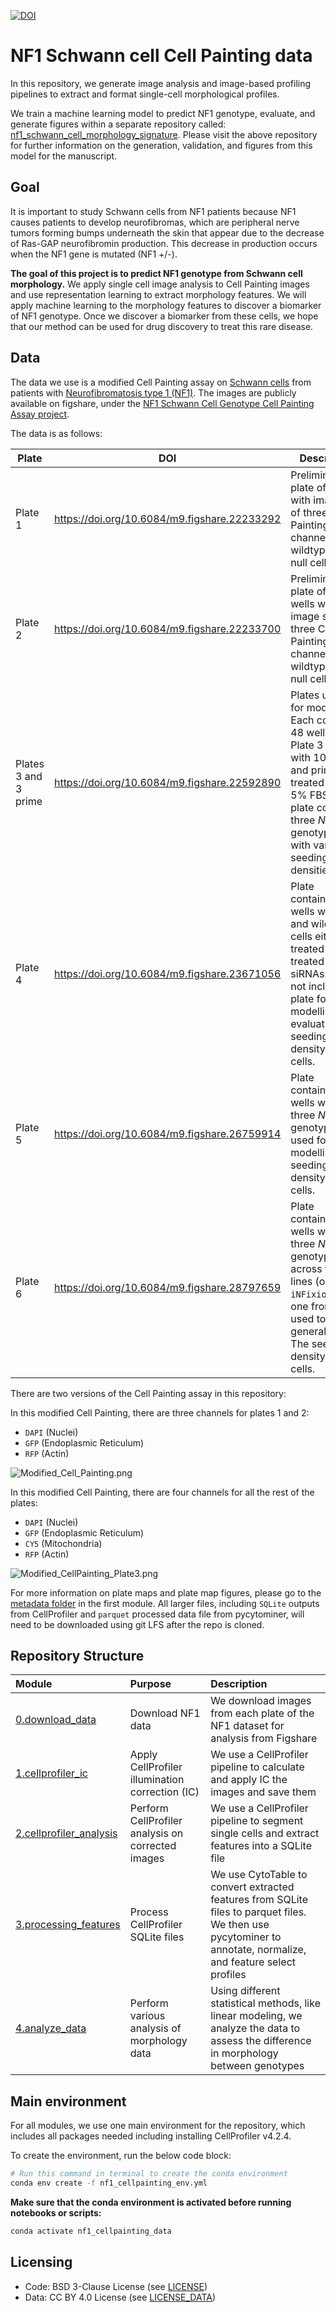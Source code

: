 [![DOI](https://zenodo.org/badge/DOI/10.5281/zenodo.15265416.svg)](https://doi.org/10.5281/zenodo.15265416)

# NF1 Schwann cell Cell Painting data

In this repository, we generate image analysis and image-based profiling pipelines to extract and format single-cell morphological profiles.

We train a machine learning model to predict NF1 genotype, evaluate, and generate figures within a separate repository called: [nf1_schwann_cell_morphology_signature](https://github.com/WayScience/nf1_schwann_cell_morphology_signature).
Please visit the above repository for further information on the generation, validation, and figures from this model for the manuscript.

## Goal

It is important to study Schwann cells from NF1 patients because NF1 causes patients to develop neurofibromas, which are peripheral nerve tumors forming bumps underneath the skin that appear due to the decrease of Ras-GAP neurofibromin production.
This decrease in production occurs when the NF1 gene is mutated (NF1 +/-).

**The goal of this project is to predict NF1 genotype from Schwann cell morphology.**
We apply single cell image analysis to Cell Painting images and use representation learning to extract morphology features.
We will apply machine learning to the morphology features to discover a biomarker of NF1 genotype.
Once we discover a biomarker from these cells, we hope that our method can be used for drug discovery to treat this rare disease.

## Data

The data we use is a modified Cell Painting assay on [Schwann cells](https://www.ncbi.nlm.nih.gov/books/NBK544316/) from patients with [Neurofibromatosis type 1 (NF1)](https://medlineplus.gov/genetics/condition/neurofibromatosis-type-1/).
The images are publicly available on figshare, under the [NF1 Schwann Cell Genotype Cell Painting Assay project](https://figshare.com/projects/NF1_Schwann_Cell_Genotype_Cell_Painting_Assay/161620).

The data is as follows:

| Plate                | DOI                                          | Description                                                                                                                                                                                           |
| -------------------- | -------------------------------------------- | ----------------------------------------------------------------------------------------------------------------------------------------------------------------------------------------------------- |
| Plate 1              | <https://doi.org/10.6084/m9.figshare.22233292> | Preliminary plate of 8 wells with image sets of three Cell Painting channels for wildtype and null cells.                                                                                             |
| Plate 2              | <https://doi.org/10.6084/m9.figshare.22233700> | Preliminary plate of 32 wells with image sets of three Cell Painting channels for wildtype and null cells.                                                                                            |
| Plates 3 and 3 prime | <https://doi.org/10.6084/m9.figshare.22592890> | Plates utilized for modelling. Each contain 48 wells, with Plate 3 treated with 10% FBS and prime treated with 5% FBS. These plate contain all three *NF1* genotypes, with varying seeding densities. |
| Plate 4              | <https://doi.org/10.6084/m9.figshare.23671056> | Plate containing 60 wells with null and wildtype cells either not treated or treated with siRNAs. We do not include this plate for modelling or evaluation. The seeding density is 1000 cells.        |
| Plate 5              | <https://doi.org/10.6084/m9.figshare.26759914> | Plate containing 48 wells with all three *NF1* genotypes used for modelling. The seeding density is 1000 cells.                                                                                       |
| Plate 6              | <https://doi.org/10.6084/m9.figshare.28797659>                                         | Plate containing 60 wells with all three *NF1* genotypes across two cell lines (one from `iNFixion` and one from `MGH`) used to assess generalizability. The seeding density is 1000 cells.           |

There are two versions of the Cell Painting assay in this repository:

In this modified Cell Painting, there are three channels for plates 1 and 2:

- `DAPI` (Nuclei)
- `GFP` (Endoplasmic Reticulum)
- `RFP` (Actin)

![Modified_Cell_Painting.png](example_figures/Modified_Cell_Painting.png)

In this modified Cell Painting, there are four channels for all the rest of the plates:

- `DAPI` (Nuclei)
- `GFP` (Endoplasmic Reticulum)
- `CY5` (Mitochondria)
- `RFP` (Actin)

![Modified_CellPainting_Plate3.png](example_figures/Modified_CellPainting_Plate3.png)

For more information on plate maps and plate map figures, please go to the [metadata folder](./0.download_data/metadata/) in the first module.
All larger files, including `SQLite` outputs from CellProfiler and `parquet` processed data file from pycytominer, will need to be downloaded using git LFS after the repo is cloned.

## Repository Structure

| Module                                                | Purpose                                           | Description                                                                                                                                                    |
| :---------------------------------------------------- | :------------------------------------------------ | :------------------------------------------------------------------------------------------------------------------------------------------------------------- |
| [0.download_data](./0.download_data/)                 | Download NF1 data                                 | We download images from each plate of the NF1 dataset for analysis from Figshare                                                                               |
| [1.cellprofiler_ic](./1.cellprofiler_ic/)             | Apply CellProfiler illumination correction (IC)   | We use a CellProfiler pipeline to calculate and apply IC the images and save them                                                                              |
| [2.cellprofiler_analysis](./2.cellprofiler_analysis/) | Perform CellProfiler analysis on corrected images | We use a CellProfiler pipeline to segment single cells and extract features into a SQLite file                                                                 |
| [3.processing_features](./3.processing_features/)     | Process CellProfiler SQLite files                 | We use CytoTable to convert extracted features from SQLite files to parquet files. We then use pycytominer to annotate, normalize, and feature select profiles |
| [4.analyze_data](./4.analyze_data/)                   | Perform various analysis of morphology data       | Using different statistical methods, like linear modeling, we analyze the data to assess the difference in morphology between genotypes                        |

## Main environment

For all modules, we use one main environment for the repository, which includes all packages needed including installing CellProfiler v4.2.4.

To create the environment, run the below code block:

```bash
# Run this command in terminal to create the conda environment
conda env create -f nf1_cellpainting_env.yml
```

**Make sure that the conda environment is activated before running notebooks or scripts:**

```bash
conda activate nf1_cellpainting_data
```

## Licensing

- Code: BSD 3-Clause License (see [LICENSE](./LICENSE))
- Data: CC BY 4.0 License (see [LICENSE_DATA](./LICENSE_DATA))
